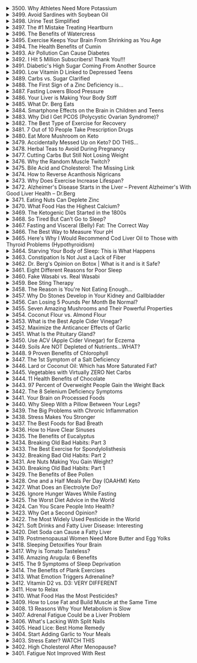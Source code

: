 <details>
<summary>3500. Why Athletes Need More Potassium</summary><br>

<a href="https://www.youtube.com/watch?v=mL_mto0pD2g" target="_blank">
    <img src="https://img.youtube.com/vi/mL_mto0pD2g/maxresdefault.jpg" alt="[Youtube]" width="200">
</a>



</details>

<details>
<summary>3499. Avoid Sardines with Soybean Oil</summary><br>

<a href="https://www.youtube.com/watch?v=yODIiCvi0NY" target="_blank">
    <img src="https://img.youtube.com/vi/yODIiCvi0NY/maxresdefault.jpg" alt="[Youtube]" width="200">
</a>



</details>

<details>
<summary>3498. Urine Test Simplified</summary><br>

<a href="https://www.youtube.com/watch?v=9MdpfUGK1C4" target="_blank">
    <img src="https://img.youtube.com/vi/9MdpfUGK1C4/maxresdefault.jpg" alt="[Youtube]" width="200">
</a>



</details>

<details>
<summary>3497. The #1 Mistake Treating Heartburn</summary><br>

<a href="https://www.youtube.com/watch?v=JaDJh0oypzU" target="_blank">
    <img src="https://img.youtube.com/vi/JaDJh0oypzU/maxresdefault.jpg" alt="[Youtube]" width="200">
</a>



</details>

<details>
<summary>3496. The Benefits of Watercress</summary><br>

<a href="https://www.youtube.com/watch?v=t70TVLmnVBI" target="_blank">
    <img src="https://img.youtube.com/vi/t70TVLmnVBI/maxresdefault.jpg" alt="[Youtube]" width="200">
</a>



</details>

<details>
<summary>3495. Exercise Keeps Your Brain From Shrinking as You Age</summary><br>

<a href="https://www.youtube.com/watch?v=4Q4N8DE3-Qo" target="_blank">
    <img src="https://img.youtube.com/vi/4Q4N8DE3-Qo/maxresdefault.jpg" alt="[Youtube]" width="200">
</a>



</details>

<details>
<summary>3494. The Health Benefits of Cumin</summary><br>

<a href="https://www.youtube.com/watch?v=HI0TPqXmHv0" target="_blank">
    <img src="https://img.youtube.com/vi/HI0TPqXmHv0/maxresdefault.jpg" alt="[Youtube]" width="200">
</a>



</details>

<details>
<summary>3493. Air Pollution Can Cause Diabetes</summary><br>

<a href="https://www.youtube.com/watch?v=r2Di0C_0Uwk" target="_blank">
    <img src="https://img.youtube.com/vi/r2Di0C_0Uwk/maxresdefault.jpg" alt="[Youtube]" width="200">
</a>



</details>

<details>
<summary>3492. I Hit 5 Million Subscribers! Thank You!!!</summary><br>

<a href="https://www.youtube.com/watch?v=hbBkVwQ4fC0" target="_blank">
    <img src="https://img.youtube.com/vi/hbBkVwQ4fC0/maxresdefault.jpg" alt="[Youtube]" width="200">
</a>



</details>

<details>
<summary>3491. Diabetic's High Sugar Coming From Another Source</summary><br>

<a href="https://www.youtube.com/watch?v=K59U4n2PIhg" target="_blank">
    <img src="https://img.youtube.com/vi/K59U4n2PIhg/maxresdefault.jpg" alt="[Youtube]" width="200">
</a>



</details>

<details>
<summary>3490. Low Vitamin D Linked to Depressed Teens</summary><br>

<a href="https://www.youtube.com/watch?v=aN7n7ZA-CPw" target="_blank">
    <img src="https://img.youtube.com/vi/aN7n7ZA-CPw/maxresdefault.jpg" alt="[Youtube]" width="200">
</a>



</details>

<details>
<summary>3489. Carbs vs. Sugar Clarified</summary><br>

<a href="https://www.youtube.com/watch?v=u0q4XMzuzV4" target="_blank">
    <img src="https://img.youtube.com/vi/u0q4XMzuzV4/maxresdefault.jpg" alt="[Youtube]" width="200">
</a>



</details>

<details>
<summary>3488. The First Sign of a Zinc Deficiency is...</summary><br>

<a href="https://www.youtube.com/watch?v=neuWm45EnI4" target="_blank">
    <img src="https://img.youtube.com/vi/neuWm45EnI4/maxresdefault.jpg" alt="[Youtube]" width="200">
</a>



</details>

<details>
<summary>3487. Fasting Lowers Blood Pressure</summary><br>

<a href="https://www.youtube.com/watch?v=u7By5qxQ6M4" target="_blank">
    <img src="https://img.youtube.com/vi/u7By5qxQ6M4/maxresdefault.jpg" alt="[Youtube]" width="200">
</a>



</details>

<details>
<summary>3486. Your Liver is Making Your Body Stiff</summary><br>

<a href="https://www.youtube.com/watch?v=QJ7RzgTToLA" target="_blank">
    <img src="https://img.youtube.com/vi/QJ7RzgTToLA/maxresdefault.jpg" alt="[Youtube]" width="200">
</a>



</details>

<details>
<summary>3485. What Dr. Berg Eats</summary><br>

<a href="https://www.youtube.com/watch?v=2AyFdr3Fd0c" target="_blank">
    <img src="https://img.youtube.com/vi/2AyFdr3Fd0c/maxresdefault.jpg" alt="[Youtube]" width="200">
</a>



</details>

<details>
<summary>3484. Smartphone Effects on the Brain in Children and Teens</summary><br>

<a href="https://www.youtube.com/watch?v=4MkvheUw2wk" target="_blank">
    <img src="https://img.youtube.com/vi/4MkvheUw2wk/maxresdefault.jpg" alt="[Youtube]" width="200">
</a>



</details>

<details>
<summary>3483. Why Did I Get PCOS (Polycystic Ovarian Syndrome)?</summary><br>

<a href="https://www.youtube.com/watch?v=DoC21ItfQbM" target="_blank">
    <img src="https://img.youtube.com/vi/DoC21ItfQbM/maxresdefault.jpg" alt="[Youtube]" width="200">
</a>



</details>

<details>
<summary>3482. The Best Type of Exercise for Recovery</summary><br>

<a href="https://www.youtube.com/watch?v=Z4IrYafP2NU" target="_blank">
    <img src="https://img.youtube.com/vi/Z4IrYafP2NU/maxresdefault.jpg" alt="[Youtube]" width="200">
</a>



</details>

<details>
<summary>3481. 7 Out of 10 People Take Prescription Drugs</summary><br>

<a href="https://www.youtube.com/watch?v=RnlJtQgN_58" target="_blank">
    <img src="https://img.youtube.com/vi/RnlJtQgN_58/maxresdefault.jpg" alt="[Youtube]" width="200">
</a>



</details>

<details>
<summary>3480. Eat More Mushroom on Keto</summary><br>

<a href="https://www.youtube.com/watch?v=0_F4CEVEFcI" target="_blank">
    <img src="https://img.youtube.com/vi/0_F4CEVEFcI/maxresdefault.jpg" alt="[Youtube]" width="200">
</a>



</details>

<details>
<summary>3479. Accidentally Messed Up on Keto? DO THIS…</summary><br>

<a href="https://www.youtube.com/watch?v=YddHrz1pnpI" target="_blank">
    <img src="https://img.youtube.com/vi/YddHrz1pnpI/maxresdefault.jpg" alt="[Youtube]" width="200">
</a>



</details>

<details>
<summary>3478. Herbal Teas to Avoid During Pregnancy</summary><br>

<a href="https://www.youtube.com/watch?v=K0AlsEnNmSM" target="_blank">
    <img src="https://img.youtube.com/vi/K0AlsEnNmSM/maxresdefault.jpg" alt="[Youtube]" width="200">
</a>



</details>

<details>
<summary>3477. Cutting Carbs But Still Not Losing Weight</summary><br>

<a href="https://www.youtube.com/watch?v=RHuQX5uzodA" target="_blank">
    <img src="https://img.youtube.com/vi/RHuQX5uzodA/maxresdefault.jpg" alt="[Youtube]" width="200">
</a>



</details>

<details>
<summary>3476. Why the Random Muscle Twitch?</summary><br>

<a href="https://www.youtube.com/watch?v=wtt-aJXmg3U" target="_blank">
    <img src="https://img.youtube.com/vi/wtt-aJXmg3U/maxresdefault.jpg" alt="[Youtube]" width="200">
</a>



</details>

<details>
<summary>3475. Bile Acid and Cholesterol: The Missing Link</summary><br>

<a href="https://www.youtube.com/watch?v=uMBWF8A3QdI" target="_blank">
    <img src="https://img.youtube.com/vi/uMBWF8A3QdI/maxresdefault.jpg" alt="[Youtube]" width="200">
</a>



</details>

<details>
<summary>3474. How to Reverse Acanthosis Nigricans</summary><br>

<a href="https://www.youtube.com/watch?v=58_GuTFrDn0" target="_blank">
    <img src="https://img.youtube.com/vi/58_GuTFrDn0/maxresdefault.jpg" alt="[Youtube]" width="200">
</a>



</details>

<details>
<summary>3473. Why Does Exercise Increase Lifespan?</summary><br>

<a href="https://www.youtube.com/watch?v=KnsFf-kgwb8" target="_blank">
    <img src="https://img.youtube.com/vi/KnsFf-kgwb8/maxresdefault.jpg" alt="[Youtube]" width="200">
</a>



</details>

<details>
<summary>3472. Alzheimer's Disease Starts in the Liver – Prevent Alzheimer's With Good Liver Health – Dr.Berg</summary><br>

<a href="https://www.youtube.com/watch?v=kScFxH9ZOYI" target="_blank">
    <img src="https://img.youtube.com/vi/kScFxH9ZOYI/maxresdefault.jpg" alt="[Youtube]" width="200">
</a>



</details>

<details>
<summary>3471. Eating Nuts Can Deplete Zinc</summary><br>

<a href="https://www.youtube.com/watch?v=teW9aQQbAwg" target="_blank">
    <img src="https://img.youtube.com/vi/teW9aQQbAwg/maxresdefault.jpg" alt="[Youtube]" width="200">
</a>



</details>

<details>
<summary>3470. What Food Has the Highest Calcium?</summary><br>

<a href="https://www.youtube.com/watch?v=kZn9vRvvvbw" target="_blank">
    <img src="https://img.youtube.com/vi/kZn9vRvvvbw/maxresdefault.jpg" alt="[Youtube]" width="200">
</a>



</details>

<details>
<summary>3469. The Ketogenic Diet Started in the 1800s</summary><br>

<a href="https://www.youtube.com/watch?v=nGojQDOE2Vo" target="_blank">
    <img src="https://img.youtube.com/vi/nGojQDOE2Vo/maxresdefault.jpg" alt="[Youtube]" width="200">
</a>



</details>

<details>
<summary>3468. So Tired But Can’t Go to Sleep?</summary><br>

<a href="https://www.youtube.com/watch?v=5ZF-cAKKXTo" target="_blank">
    <img src="https://img.youtube.com/vi/5ZF-cAKKXTo/maxresdefault.jpg" alt="[Youtube]" width="200">
</a>



</details>

<details>
<summary>3467. Fasting and Visceral (Belly) Fat: The Correct Way</summary><br>

<a href="https://www.youtube.com/watch?v=oao64yh0duA" target="_blank">
    <img src="https://img.youtube.com/vi/oao64yh0duA/maxresdefault.jpg" alt="[Youtube]" width="200">
</a>



</details>

<details>
<summary>3466. The Best Way to Measure Your pH</summary><br>

<a href="https://www.youtube.com/watch?v=ggM6E03lZ4E" target="_blank">
    <img src="https://img.youtube.com/vi/ggM6E03lZ4E/maxresdefault.jpg" alt="[Youtube]" width="200">
</a>



</details>

<details>
<summary>3465. Here's Why I Would Recommend Cod Liver Oil to Those with Thyroid Problems (Hypothyroidism)</summary><br>

<a href="https://www.youtube.com/watch?v=h0vG6Emuhvs" target="_blank">
    <img src="https://img.youtube.com/vi/h0vG6Emuhvs/maxresdefault.jpg" alt="[Youtube]" width="200">
</a>



</details>

<details>
<summary>3464. Starving Your Body of Sleep: This is What Happens</summary><br>

<a href="https://www.youtube.com/watch?v=1GKKcZNtDe4" target="_blank">
    <img src="https://img.youtube.com/vi/1GKKcZNtDe4/maxresdefault.jpg" alt="[Youtube]" width="200">
</a>



</details>

<details>
<summary>3463. Constipation Is Not Just a Lack of Fiber</summary><br>

<a href="https://www.youtube.com/watch?v=u7HWe3nZJtQ" target="_blank">
    <img src="https://img.youtube.com/vi/u7HWe3nZJtQ/maxresdefault.jpg" alt="[Youtube]" width="200">
</a>



</details>

<details>
<summary>3462. Dr. Berg's Opinion on Botox | What is it and is it Safe?</summary><br>

<a href="https://www.youtube.com/watch?v=d5yvLdOYgfg" target="_blank">
    <img src="https://img.youtube.com/vi/d5yvLdOYgfg/maxresdefault.jpg" alt="[Youtube]" width="200">
</a>



</details>

<details>
<summary>3461. Eight Different Reasons for Poor Sleep</summary><br>

<a href="https://www.youtube.com/watch?v=3tLnIDDnPT4" target="_blank">
    <img src="https://img.youtube.com/vi/3tLnIDDnPT4/maxresdefault.jpg" alt="[Youtube]" width="200">
</a>



</details>

<details>
<summary>3460. Fake Wasabi vs. Real Wasabi</summary><br>

<a href="https://www.youtube.com/watch?v=GF3ASwOUS1U" target="_blank">
    <img src="https://img.youtube.com/vi/GF3ASwOUS1U/maxresdefault.jpg" alt="[Youtube]" width="200">
</a>



</details>

<details>
<summary>3459. Bee Sting Therapy</summary><br>

<a href="https://www.youtube.com/watch?v=mNUly3lsmS8" target="_blank">
    <img src="https://img.youtube.com/vi/mNUly3lsmS8/maxresdefault.jpg" alt="[Youtube]" width="200">
</a>



</details>

<details>
<summary>3458. The Reason is You're Not Eating Enough...</summary><br>

<a href="https://www.youtube.com/watch?v=vd58Ic9Y9ls" target="_blank">
    <img src="https://img.youtube.com/vi/vd58Ic9Y9ls/maxresdefault.jpg" alt="[Youtube]" width="200">
</a>



</details>

<details>
<summary>3457. Why Do Stones Develop in Your Kidney and Gallbladder</summary><br>

<a href="https://www.youtube.com/watch?v=AiLl8XK8v5w" target="_blank">
    <img src="https://img.youtube.com/vi/AiLl8XK8v5w/maxresdefault.jpg" alt="[Youtube]" width="200">
</a>



</details>

<details>
<summary>3456. Can Losing 5 Pounds Per Month Be Normal?</summary><br>

<a href="https://www.youtube.com/watch?v=2owiZffYQ0U" target="_blank">
    <img src="https://img.youtube.com/vi/2owiZffYQ0U/maxresdefault.jpg" alt="[Youtube]" width="200">
</a>



</details>

<details>
<summary>3455. Seven Amazing Mushrooms and Their Powerful Properties</summary><br>

<a href="https://www.youtube.com/watch?v=dBY86H9MuUc" target="_blank">
    <img src="https://img.youtube.com/vi/dBY86H9MuUc/maxresdefault.jpg" alt="[Youtube]" width="200">
</a>



</details>

<details>
<summary>3454. Coconut Flour vs. Almond Flour</summary><br>

<a href="https://www.youtube.com/watch?v=gCm2S5Jwe8Y" target="_blank">
    <img src="https://img.youtube.com/vi/gCm2S5Jwe8Y/maxresdefault.jpg" alt="[Youtube]" width="200">
</a>



</details>

<details>
<summary>3453. What is the Best Apple Cider Vinegar?</summary><br>

<a href="https://www.youtube.com/watch?v=gAtjJHmM1is" target="_blank">
    <img src="https://img.youtube.com/vi/gAtjJHmM1is/maxresdefault.jpg" alt="[Youtube]" width="200">
</a>



</details>

<details>
<summary>3452. Maximize the Anticancer Effects of Garlic</summary><br>

<a href="https://www.youtube.com/watch?v=_bjOV8Ucmp4" target="_blank">
    <img src="https://img.youtube.com/vi/_bjOV8Ucmp4/maxresdefault.jpg" alt="[Youtube]" width="200">
</a>



</details>

<details>
<summary>3451. What Is the Pituitary Gland?</summary><br>

<a href="https://www.youtube.com/watch?v=xVaXYh2hldw" target="_blank">
    <img src="https://img.youtube.com/vi/xVaXYh2hldw/maxresdefault.jpg" alt="[Youtube]" width="200">
</a>



</details>

<details>
<summary>3450. Use ACV (Apple Cider Vinegar) for Eczema</summary><br>

<a href="https://www.youtube.com/watch?v=ux6xIQ0sumQ" target="_blank">
    <img src="https://img.youtube.com/vi/ux6xIQ0sumQ/maxresdefault.jpg" alt="[Youtube]" width="200">
</a>



</details>

<details>
<summary>3449. Soils Are NOT Depleted of Nutrients...WHAT?</summary><br>

<a href="https://www.youtube.com/watch?v=vNCmrLgZ2uU" target="_blank">
    <img src="https://img.youtube.com/vi/vNCmrLgZ2uU/maxresdefault.jpg" alt="[Youtube]" width="200">
</a>



</details>

<details>
<summary>3448. 9 Proven Benefits of Chlorophyll</summary><br>

<a href="https://www.youtube.com/watch?v=OJm2z26ThQI" target="_blank">
    <img src="https://img.youtube.com/vi/OJm2z26ThQI/maxresdefault.jpg" alt="[Youtube]" width="200">
</a>



</details>

<details>
<summary>3447. The 1st Symptom of a Salt Deficiency</summary><br>

<a href="https://www.youtube.com/watch?v=vkpvPrek3X8" target="_blank">
    <img src="https://img.youtube.com/vi/vkpvPrek3X8/maxresdefault.jpg" alt="[Youtube]" width="200">
</a>



</details>

<details>
<summary>3446. Lard or Coconut Oil: Which has More Saturated Fat?</summary><br>

<a href="https://www.youtube.com/watch?v=LSZz7yczwOE" target="_blank">
    <img src="https://img.youtube.com/vi/LSZz7yczwOE/maxresdefault.jpg" alt="[Youtube]" width="200">
</a>



</details>

<details>
<summary>3445. Vegetables with Virtually ZERO Net Carbs</summary><br>

<a href="https://www.youtube.com/watch?v=kyFqw7zdUzo" target="_blank">
    <img src="https://img.youtube.com/vi/kyFqw7zdUzo/maxresdefault.jpg" alt="[Youtube]" width="200">
</a>



</details>

<details>
<summary>3444. 11 Health Benefits of Chocolate</summary><br>

<a href="https://www.youtube.com/watch?v=ggv93uGUBB8" target="_blank">
    <img src="https://img.youtube.com/vi/ggv93uGUBB8/maxresdefault.jpg" alt="[Youtube]" width="200">
</a>



</details>

<details>
<summary>3443. 97 Percent of Overweight People Gain the Weight Back</summary><br>

<a href="https://www.youtube.com/watch?v=-yiEbEjzf3Y" target="_blank">
    <img src="https://img.youtube.com/vi/-yiEbEjzf3Y/maxresdefault.jpg" alt="[Youtube]" width="200">
</a>



</details>

<details>
<summary>3442. The 8 Selenium Deficiency Symptoms</summary><br>

<a href="https://www.youtube.com/watch?v=RM6Iuz8IrDk" target="_blank">
    <img src="https://img.youtube.com/vi/RM6Iuz8IrDk/maxresdefault.jpg" alt="[Youtube]" width="200">
</a>



</details>

<details>
<summary>3441. Your Brain on Processed Foods</summary><br>

<a href="https://www.youtube.com/watch?v=LdbjCr8vJSY" target="_blank">
    <img src="https://img.youtube.com/vi/LdbjCr8vJSY/maxresdefault.jpg" alt="[Youtube]" width="200">
</a>



</details>

<details>
<summary>3440. Why Sleep With a Pillow Between Your Legs?</summary><br>

<a href="https://www.youtube.com/watch?v=oHKwF6gOCiA" target="_blank">
    <img src="https://img.youtube.com/vi/oHKwF6gOCiA/maxresdefault.jpg" alt="[Youtube]" width="200">
</a>



</details>

<details>
<summary>3439. The Big Problems with Chronic Inflammation</summary><br>

<a href="https://www.youtube.com/watch?v=WN_AM_9QAcs" target="_blank">
    <img src="https://img.youtube.com/vi/WN_AM_9QAcs/maxresdefault.jpg" alt="[Youtube]" width="200">
</a>



</details>

<details>
<summary>3438. Stress Makes You Stronger</summary><br>

<a href="https://www.youtube.com/watch?v=KzmVNovsSqM" target="_blank">
    <img src="https://img.youtube.com/vi/KzmVNovsSqM/maxresdefault.jpg" alt="[Youtube]" width="200">
</a>



</details>

<details>
<summary>3437. The Best Foods for Bad Breath</summary><br>

<a href="https://www.youtube.com/watch?v=51elgRSku8g" target="_blank">
    <img src="https://img.youtube.com/vi/51elgRSku8g/maxresdefault.jpg" alt="[Youtube]" width="200">
</a>



</details>

<details>
<summary>3436. How to Have Clear Sinuses</summary><br>

<a href="https://www.youtube.com/watch?v=Od5JYl58gHo" target="_blank">
    <img src="https://img.youtube.com/vi/Od5JYl58gHo/maxresdefault.jpg" alt="[Youtube]" width="200">
</a>



</details>

<details>
<summary>3435. The Benefits of Eucalyptus</summary><br>

<a href="https://www.youtube.com/watch?v=GYVrPWFtrdM" target="_blank">
    <img src="https://img.youtube.com/vi/GYVrPWFtrdM/maxresdefault.jpg" alt="[Youtube]" width="200">
</a>



</details>

<details>
<summary>3434. Breaking Old Bad Habits: Part 3</summary><br>

<a href="https://www.youtube.com/watch?v=z1f0y1DbmrA" target="_blank">
    <img src="https://img.youtube.com/vi/z1f0y1DbmrA/maxresdefault.jpg" alt="[Youtube]" width="200">
</a>



</details>

<details>
<summary>3433. The Best Exercise for Spondylolisthesis</summary><br>

<a href="https://www.youtube.com/watch?v=zDukLZLUIag" target="_blank">
    <img src="https://img.youtube.com/vi/zDukLZLUIag/maxresdefault.jpg" alt="[Youtube]" width="200">
</a>



</details>

<details>
<summary>3432. Breaking Bad Old Habits: Part 2</summary><br>

<a href="https://www.youtube.com/watch?v=QrWn52EJp4w" target="_blank">
    <img src="https://img.youtube.com/vi/QrWn52EJp4w/maxresdefault.jpg" alt="[Youtube]" width="200">
</a>



</details>

<details>
<summary>3431. Are Nuts Making You Gain Weight?</summary><br>

<a href="https://www.youtube.com/watch?v=5zJsUEJL0uE" target="_blank">
    <img src="https://img.youtube.com/vi/5zJsUEJL0uE/maxresdefault.jpg" alt="[Youtube]" width="200">
</a>



</details>

<details>
<summary>3430. Breaking Old Bad Habits: Part 1</summary><br>

<a href="https://www.youtube.com/watch?v=Ol3cYzeC1FM" target="_blank">
    <img src="https://img.youtube.com/vi/Ol3cYzeC1FM/maxresdefault.jpg" alt="[Youtube]" width="200">
</a>



</details>

<details>
<summary>3429. The Benefits of Bee Pollen</summary><br>

<a href="https://www.youtube.com/watch?v=-N0x_d1UQ8o" target="_blank">
    <img src="https://img.youtube.com/vi/-N0x_d1UQ8o/maxresdefault.jpg" alt="[Youtube]" width="200">
</a>



</details>

<details>
<summary>3428. One and a Half Meals Per Day (OAAHM) Keto</summary><br>

<a href="https://www.youtube.com/watch?v=2uXfo5pF6U0" target="_blank">
    <img src="https://img.youtube.com/vi/2uXfo5pF6U0/maxresdefault.jpg" alt="[Youtube]" width="200">
</a>



</details>

<details>
<summary>3427. What Does an Electrolyte Do?</summary><br>

<a href="https://www.youtube.com/watch?v=MRPMk6VaG2U" target="_blank">
    <img src="https://img.youtube.com/vi/MRPMk6VaG2U/maxresdefault.jpg" alt="[Youtube]" width="200">
</a>



</details>

<details>
<summary>3426. Ignore Hunger Waves While Fasting</summary><br>

<a href="https://www.youtube.com/watch?v=iwjOVt2IRYU" target="_blank">
    <img src="https://img.youtube.com/vi/iwjOVt2IRYU/maxresdefault.jpg" alt="[Youtube]" width="200">
</a>



</details>

<details>
<summary>3425. The Worst Diet Advice in the World</summary><br>

<a href="https://www.youtube.com/watch?v=F5PqIWFmLPc" target="_blank">
    <img src="https://img.youtube.com/vi/F5PqIWFmLPc/maxresdefault.jpg" alt="[Youtube]" width="200">
</a>



</details>

<details>
<summary>3424. Can You Scare People Into Health?</summary><br>

<a href="https://www.youtube.com/watch?v=gpNlfYDS-oE" target="_blank">
    <img src="https://img.youtube.com/vi/gpNlfYDS-oE/maxresdefault.jpg" alt="[Youtube]" width="200">
</a>



</details>

<details>
<summary>3423. Why Get a Second Opinion?</summary><br>

<a href="https://www.youtube.com/watch?v=hJ7fTjE3FvA" target="_blank">
    <img src="https://img.youtube.com/vi/hJ7fTjE3FvA/maxresdefault.jpg" alt="[Youtube]" width="200">
</a>



</details>

<details>
<summary>3422. The Most Widely Used Pesticide in the World</summary><br>

<a href="https://www.youtube.com/watch?v=EdVmQTCA9b4" target="_blank">
    <img src="https://img.youtube.com/vi/EdVmQTCA9b4/maxresdefault.jpg" alt="[Youtube]" width="200">
</a>



</details>

<details>
<summary>3421. Soft Drinks and Fatty Liver Disease: Interesting</summary><br>

<a href="https://www.youtube.com/watch?v=fgwN7mdTpCc" target="_blank">
    <img src="https://img.youtube.com/vi/fgwN7mdTpCc/maxresdefault.jpg" alt="[Youtube]" width="200">
</a>



</details>

<details>
<summary>3420. Diet Soda can Cause a Fatty Liver</summary><br>

<a href="https://www.youtube.com/watch?v=pQaQin8NO2I" target="_blank">
    <img src="https://img.youtube.com/vi/pQaQin8NO2I/maxresdefault.jpg" alt="[Youtube]" width="200">
</a>



</details>

<details>
<summary>3419. Postmenopausal Women Need More Butter and Egg Yolks</summary><br>

<a href="https://www.youtube.com/watch?v=zScbg5UNBgw" target="_blank">
    <img src="https://img.youtube.com/vi/zScbg5UNBgw/maxresdefault.jpg" alt="[Youtube]" width="200">
</a>



</details>

<details>
<summary>3418. Sleeping Detoxifies Your Brain</summary><br>

<a href="https://www.youtube.com/watch?v=wy8wqUgvq4U" target="_blank">
    <img src="https://img.youtube.com/vi/wy8wqUgvq4U/maxresdefault.jpg" alt="[Youtube]" width="200">
</a>



</details>

<details>
<summary>3417. Why is Tomato Tasteless?</summary><br>

<a href="https://www.youtube.com/watch?v=mVf69tUiAOI" target="_blank">
    <img src="https://img.youtube.com/vi/mVf69tUiAOI/maxresdefault.jpg" alt="[Youtube]" width="200">
</a>



</details>

<details>
<summary>3416. Amazing Arugula: 6 Benefits</summary><br>

<a href="https://www.youtube.com/watch?v=veel2QMC-Xc" target="_blank">
    <img src="https://img.youtube.com/vi/veel2QMC-Xc/maxresdefault.jpg" alt="[Youtube]" width="200">
</a>



</details>

<details>
<summary>3415. The 9 Symptoms of Sleep Deprivation</summary><br>

<a href="https://www.youtube.com/watch?v=0KwdtWCdGCo" target="_blank">
    <img src="https://img.youtube.com/vi/0KwdtWCdGCo/maxresdefault.jpg" alt="[Youtube]" width="200">
</a>



</details>

<details>
<summary>3414. The Benefits of Plank Exercises</summary><br>

<a href="https://www.youtube.com/watch?v=7iNKMEBOL1U" target="_blank">
    <img src="https://img.youtube.com/vi/7iNKMEBOL1U/maxresdefault.jpg" alt="[Youtube]" width="200">
</a>



</details>

<details>
<summary>3413. What Emotion Triggers Adrenaline?</summary><br>

<a href="https://www.youtube.com/watch?v=Q4RGr_K4RM4" target="_blank">
    <img src="https://img.youtube.com/vi/Q4RGr_K4RM4/maxresdefault.jpg" alt="[Youtube]" width="200">
</a>



</details>

<details>
<summary>3412. Vitamin D2 vs. D3: VERY DIFFERENT</summary><br>

<a href="https://www.youtube.com/watch?v=Zgf4y9uG7BM" target="_blank">
    <img src="https://img.youtube.com/vi/Zgf4y9uG7BM/maxresdefault.jpg" alt="[Youtube]" width="200">
</a>



</details>

<details>
<summary>3411. How to Relax</summary><br>

<a href="https://www.youtube.com/watch?v=xlwC5-3iMXw" target="_blank">
    <img src="https://img.youtube.com/vi/xlwC5-3iMXw/maxresdefault.jpg" alt="[Youtube]" width="200">
</a>



</details>

<details>
<summary>3410. What Food Has the Most Pesticides?</summary><br>

<a href="https://www.youtube.com/watch?v=Lab26Y6GDzA" target="_blank">
    <img src="https://img.youtube.com/vi/Lab26Y6GDzA/maxresdefault.jpg" alt="[Youtube]" width="200">
</a>



</details>

<details>
<summary>3409. How to Lose Fat and Build Muscle at the Same Time</summary><br>

<a href="https://www.youtube.com/watch?v=CMyyvMfT2gQ" target="_blank">
    <img src="https://img.youtube.com/vi/CMyyvMfT2gQ/maxresdefault.jpg" alt="[Youtube]" width="200">
</a>



</details>

<details>
<summary>3408. 13 Reasons Why Your Metabolism is Slow</summary><br>

<a href="https://www.youtube.com/watch?v=DQw01eQ1MfA" target="_blank">
    <img src="https://img.youtube.com/vi/DQw01eQ1MfA/maxresdefault.jpg" alt="[Youtube]" width="200">
</a>



</details>

<details>
<summary>3407. Adrenal Fatigue Could be a Liver Problem</summary><br>

<a href="https://www.youtube.com/watch?v=fXdiWW3aq80" target="_blank">
    <img src="https://img.youtube.com/vi/fXdiWW3aq80/maxresdefault.jpg" alt="[Youtube]" width="200">
</a>



</details>

<details>
<summary>3406. What's Lacking With Split Nails</summary><br>

<a href="https://www.youtube.com/watch?v=P8e3z4rdIFY" target="_blank">
    <img src="https://img.youtube.com/vi/P8e3z4rdIFY/maxresdefault.jpg" alt="[Youtube]" width="200">
</a>



</details>

<details>
<summary>3405. Head Lice: Best Home Remedy</summary><br>

<a href="https://www.youtube.com/watch?v=_7leqEUr_4E" target="_blank">
    <img src="https://img.youtube.com/vi/_7leqEUr_4E/maxresdefault.jpg" alt="[Youtube]" width="200">
</a>



</details>

<details>
<summary>3404. Start Adding Garlic to Your Meals</summary><br>

<a href="https://www.youtube.com/watch?v=G5gi7nqy2j0" target="_blank">
    <img src="https://img.youtube.com/vi/G5gi7nqy2j0/maxresdefault.jpg" alt="[Youtube]" width="200">
</a>



</details>

<details>
<summary>3403. Stress Eater? WATCH THIS</summary><br>

<a href="https://www.youtube.com/watch?v=bTpoerLeJXs" target="_blank">
    <img src="https://img.youtube.com/vi/bTpoerLeJXs/maxresdefault.jpg" alt="[Youtube]" width="200">
</a>



</details>

<details>
<summary>3402. High Cholesterol After Menopause?</summary><br>

<a href="https://www.youtube.com/watch?v=V4MrwFmlHEc" target="_blank">
    <img src="https://img.youtube.com/vi/V4MrwFmlHEc/maxresdefault.jpg" alt="[Youtube]" width="200">
</a>



</details>

<details>
<summary>3401. Fatigue Not Improved With Rest</summary><br>

<a href="https://www.youtube.com/watch?v=I7st93_Owq0" target="_blank">
    <img src="https://img.youtube.com/vi/I7st93_Owq0/maxresdefault.jpg" alt="[Youtube]" width="200">
</a>



</details>

